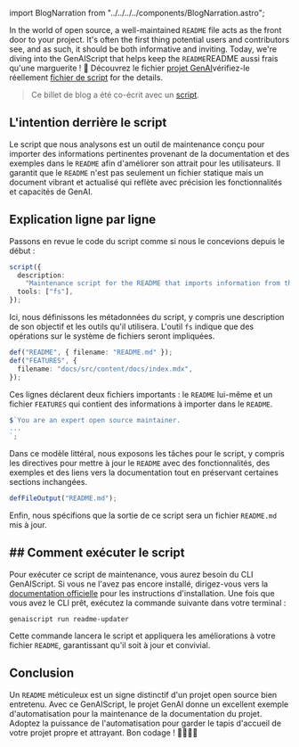 import BlogNarration from "../../../../components/BlogNarration.astro";

<BlogNarration />

In the world of open source, a well-maintained `README` file acts as the front door to your project. It's often the first thing potential users and contributors see, and as such, it should be both informative and inviting. Today, we're diving into the GenAIScript that helps keep the `README`README aussi frais qu'une marguerite ! 🌼 Découvrez le fichier [projet GenAI](https://github.com/microsoft/genaiscript)vérifiez-le réellement [fichier de script](https://github.com/microsoft/genaiscript/blob/main/samples/sample/genaisrc/readme-updater.genai.mts) for the details.

> Ce billet de blog a été co-écrit avec un [script](https://github.com/microsoft/genaiscript/blob/main/samples/sample/genaisrc/blogify-sample.genai.mts).

## L'intention derrière le script

Le script que nous analysons est un outil de maintenance conçu pour importer des informations pertinentes provenant de la documentation et des exemples dans le `README` afin d'améliorer son attrait pour les utilisateurs. Il garantit que le `README` n'est pas seulement un fichier statique mais un document vibrant et actualisé qui reflète avec précision les fonctionnalités et capacités de GenAI.

## Explication ligne par ligne

Passons en revue le code du script comme si nous le concevions depuis le début :

```ts
script({
  description:
    "Maintenance script for the README that imports information from the documentation and samples to make it more attractive to users.",
  tools: ["fs"],
});
```

Ici, nous définissons les métadonnées du script, y compris une description de son objectif et les outils qu'il utilisera. L'outil `fs` indique que des opérations sur le système de fichiers seront impliquées.

```ts
def("README", { filename: "README.md" });
def("FEATURES", {
  filename: "docs/src/content/docs/index.mdx",
});
```

Ces lignes déclarent deux fichiers importants : le `README` lui-même et un fichier `FEATURES` qui contient des informations à importer dans le `README`.

```ts
$`You are an expert open source maintainer.
...
`;
```

Dans ce modèle littéral, nous exposons les tâches pour le script, y compris les directives pour mettre à jour le `README` avec des fonctionnalités, des exemples et des liens vers la documentation tout en préservant certaines sections inchangées.

```ts
defFileOutput("README.md");
```

Enfin, nous spécifions que la sortie de ce script sera un fichier `README.md` mis à jour.

## ## Comment exécuter le script

Pour exécuter ce script de maintenance, vous aurez besoin du CLI GenAIScript. Si vous ne l'avez pas encore installé, dirigez-vous vers la [documentation officielle](https://microsoft.github.io/genaiscript/) pour les instructions d'installation. Une fois que vous avez le CLI prêt, exécutez la commande suivante dans votre terminal :

```shell
genaiscript run readme-updater
```

Cette commande lancera le script et appliquera les améliorations à votre fichier `README`, garantissant qu'il soit à jour et convivial.

## Conclusion

Un `README` méticuleux est un signe distinctif d'un projet open source bien entretenu. Avec ce GenAIScript, le projet GenAI donne un excellent exemple d'automatisation pour la maintenance de la documentation du projet. Adoptez la puissance de l'automatisation pour garder le tapis d'accueil de votre projet propre et attrayant. Bon codage ! 👨‍💻👩‍💻